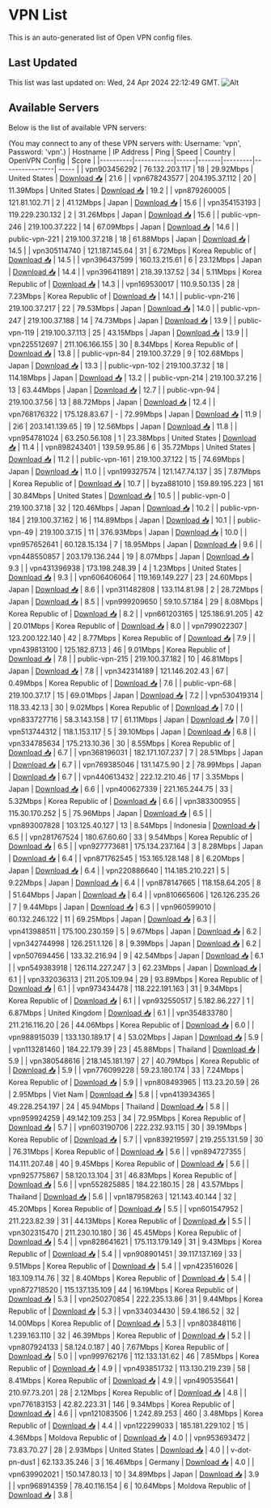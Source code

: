 # VPN List

This is an auto-generated list of Open VPN config files.

## Last Updated

This list was last updated on: Wed, 24 Apr 2024 22:12:49 GMT.
![Alt](https://repobeats.axiom.co/api/embed/186b98318ef1479477931607c1ad7d823f12451f.svg "Repobeats analytics image")

## Available Servers

Below is the list of available VPN servers:

(You may connect to any of these VPN servers with: Username: 'vpn', Password: 'vpn'.)
| Hostname | IP Address | Ping | Speed | Country | OpenVPN Config | Score |
|----------|------------|------|-------|---------|----------------| ----- |
| vpn903456292 | 76.132.203.117 | 18 | 29.92Mbps | United States | [Download 📥](./configs/server_0_US.ovpn) | 21.6 |
| vpn678243577 | 204.195.37.112 | 20 | 11.39Mbps | United States | [Download 📥](./configs/server_1_US.ovpn) | 19.2 |
| vpn879260005 | 121.81.102.71 | 2 | 41.12Mbps | Japan | [Download 📥](./configs/server_2_JP.ovpn) | 15.6 |
| vpn354153193 | 119.229.230.132 | 2 | 31.26Mbps | Japan | [Download 📥](./configs/server_3_JP.ovpn) | 15.6 |
| public-vpn-246 | 219.100.37.222 | 14 | 67.09Mbps | Japan | [Download 📥](./configs/server_4_JP.ovpn) | 14.6 |
| public-vpn-221 | 219.100.37.218 | 18 | 61.88Mbps | Japan | [Download 📥](./configs/server_5_JP.ovpn) | 14.5 |
| vpn305114740 | 121.187.145.64 | 31 | 6.72Mbps | Korea Republic of | [Download 📥](./configs/server_6_KR.ovpn) | 14.5 |
| vpn396437599 | 160.13.215.61 | 6 | 23.12Mbps | Japan | [Download 📥](./configs/server_7_JP.ovpn) | 14.4 |
| vpn396411891 | 218.39.137.52 | 34 | 5.11Mbps | Korea Republic of | [Download 📥](./configs/server_8_KR.ovpn) | 14.3 |
| vpn169530017 | 110.9.50.135 | 28 | 7.23Mbps | Korea Republic of | [Download 📥](./configs/server_9_KR.ovpn) | 14.1 |
| public-vpn-216 | 219.100.37.217 | 22 | 79.53Mbps | Japan | [Download 📥](./configs/server_10_JP.ovpn) | 14.0 |
| public-vpn-247 | 219.100.37.188 | 14 | 74.73Mbps | Japan | [Download 📥](./configs/server_11_JP.ovpn) | 13.9 |
| public-vpn-119 | 219.100.37.113 | 25 | 43.15Mbps | Japan | [Download 📥](./configs/server_12_JP.ovpn) | 13.9 |
| vpn225512697 | 211.106.166.155 | 30 | 8.34Mbps | Korea Republic of | [Download 📥](./configs/server_13_KR.ovpn) | 13.8 |
| public-vpn-84 | 219.100.37.29 | 9 | 102.68Mbps | Japan | [Download 📥](./configs/server_14_JP.ovpn) | 13.3 |
| public-vpn-102 | 219.100.37.32 | 18 | 114.18Mbps | Japan | [Download 📥](./configs/server_15_JP.ovpn) | 13.2 |
| public-vpn-214 | 219.100.37.216 | 13 | 63.44Mbps | Japan | [Download 📥](./configs/server_16_JP.ovpn) | 12.7 |
| public-vpn-94 | 219.100.37.56 | 13 | 88.72Mbps | Japan | [Download 📥](./configs/server_17_JP.ovpn) | 12.4 |
| vpn768176322 | 175.128.83.67 | - | 72.99Mbps | Japan | [Download 📥](./configs/server_18_JP.ovpn) | 11.9 |
| 2i6 | 203.141.139.65 | 19 | 12.56Mbps | Japan | [Download 📥](./configs/server_19_JP.ovpn) | 11.8 |
| vpn954781024 | 63.250.56.108 | 1 | 23.38Mbps | United States | [Download 📥](./configs/server_20_US.ovpn) | 11.4 |
| vpn898243401 | 139.59.95.86 | 6 | 35.72Mbps | United States | [Download 📥](./configs/server_21_US.ovpn) | 11.2 |
| public-vpn-161 | 219.100.37.122 | 15 | 74.69Mbps | Japan | [Download 📥](./configs/server_22_JP.ovpn) | 11.0 |
| vpn199327574 | 121.147.74.137 | 35 | 7.87Mbps | Korea Republic of | [Download 📥](./configs/server_23_KR.ovpn) | 10.7 |
| byza881010 | 159.89.195.223 | 161 | 30.84Mbps | United States | [Download 📥](./configs/server_24_US.ovpn) | 10.5 |
| public-vpn-0 | 219.100.37.18 | 32 | 120.46Mbps | Japan | [Download 📥](./configs/server_25_JP.ovpn) | 10.2 |
| public-vpn-184 | 219.100.37.162 | 16 | 114.89Mbps | Japan | [Download 📥](./configs/server_26_JP.ovpn) | 10.1 |
| public-vpn-49 | 219.100.37.15 | 11 | 376.93Mbps | Japan | [Download 📥](./configs/server_27_JP.ovpn) | 10.0 |
| vpn957652641 | 60.128.15.134 | 7 | 18.95Mbps | Japan | [Download 📥](./configs/server_28_JP.ovpn) | 9.6 |
| vpn448550857 | 203.179.136.244 | 19 | 8.07Mbps | Japan | [Download 📥](./configs/server_29_JP.ovpn) | 9.3 |
| vpn431396938 | 173.198.248.39 | 4 | 1.23Mbps | United States | [Download 📥](./configs/server_30_US.ovpn) | 9.3 |
| vpn606406064 | 119.169.149.227 | 23 | 24.60Mbps | Japan | [Download 📥](./configs/server_31_JP.ovpn) | 8.6 |
| vpn311482808 | 133.114.81.98 | 2 | 28.72Mbps | Japan | [Download 📥](./configs/server_32_JP.ovpn) | 8.5 |
| vpn999209650 | 59.10.57.184 | 29 | 8.08Mbps | Korea Republic of | [Download 📥](./configs/server_33_KR.ovpn) | 8.2 |
| vpn661203165 | 125.186.91.205 | 42 | 20.01Mbps | Korea Republic of | [Download 📥](./configs/server_34_KR.ovpn) | 8.0 |
| vpn799022307 | 123.200.122.140 | 42 | 8.77Mbps | Korea Republic of | [Download 📥](./configs/server_35_KR.ovpn) | 7.9 |
| vpn439813100 | 125.182.87.13 | 46 | 9.01Mbps | Korea Republic of | [Download 📥](./configs/server_36_KR.ovpn) | 7.8 |
| public-vpn-215 | 219.100.37.182 | 10 | 46.81Mbps | Japan | [Download 📥](./configs/server_37_JP.ovpn) | 7.8 |
| vpn342314189 | 121.146.202.43 | 67 | 0.49Mbps | Korea Republic of | [Download 📥](./configs/server_38_KR.ovpn) | 7.6 |
| public-vpn-68 | 219.100.37.17 | 15 | 69.01Mbps | Japan | [Download 📥](./configs/server_39_JP.ovpn) | 7.2 |
| vpn530419314 | 118.33.42.13 | 30 | 9.02Mbps | Korea Republic of | [Download 📥](./configs/server_40_KR.ovpn) | 7.0 |
| vpn833727716 | 58.3.143.158 | 17 | 61.11Mbps | Japan | [Download 📥](./configs/server_41_JP.ovpn) | 7.0 |
| vpn513744312 | 118.1.153.117 | 5 | 39.10Mbps | Japan | [Download 📥](./configs/server_42_JP.ovpn) | 6.8 |
| vpn334785634 | 175.213.10.36 | 30 | 8.55Mbps | Korea Republic of | [Download 📥](./configs/server_43_KR.ovpn) | 6.7 |
| vpn368196031 | 182.171.107.237 | 7 | 28.51Mbps | Japan | [Download 📥](./configs/server_44_JP.ovpn) | 6.7 |
| vpn769385046 | 131.147.5.90 | 2 | 78.99Mbps | Japan | [Download 📥](./configs/server_45_JP.ovpn) | 6.7 |
| vpn440613432 | 222.12.210.46 | 17 | 3.35Mbps | Japan | [Download 📥](./configs/server_46_JP.ovpn) | 6.6 |
| vpn400627339 | 221.165.244.75 | 33 | 5.32Mbps | Korea Republic of | [Download 📥](./configs/server_47_KR.ovpn) | 6.6 |
| vpn383300955 | 115.30.170.252 | 5 | 75.96Mbps | Japan | [Download 📥](./configs/server_48_JP.ovpn) | 6.5 |
| vpn893007828 | 103.125.40.127 | 13 | 8.54Mbps | Indonesia | [Download 📥](./configs/server_49_ID.ovpn) | 6.5 |
| vpn281767524 | 180.67.60.60 | 33 | 9.54Mbps | Korea Republic of | [Download 📥](./configs/server_50_KR.ovpn) | 6.5 |
| vpn927773681 | 175.134.237.164 | 3 | 8.28Mbps | Japan | [Download 📥](./configs/server_51_JP.ovpn) | 6.4 |
| vpn871762545 | 153.165.128.148 | 8 | 6.20Mbps | Japan | [Download 📥](./configs/server_52_JP.ovpn) | 6.4 |
| vpn220886640 | 114.185.210.221 | 5 | 9.22Mbps | Japan | [Download 📥](./configs/server_53_JP.ovpn) | 6.4 |
| vpn878147665 | 118.158.64.205 | 8 | 51.64Mbps | Japan | [Download 📥](./configs/server_54_JP.ovpn) | 6.4 |
| vpn810665606 | 126.126.235.26 | 7 | 9.44Mbps | Japan | [Download 📥](./configs/server_55_JP.ovpn) | 6.3 |
| vpn960599010 | 60.132.246.122 | 11 | 69.25Mbps | Japan | [Download 📥](./configs/server_56_JP.ovpn) | 6.3 |
| vpn413988511 | 175.100.230.159 | 5 | 9.67Mbps | Japan | [Download 📥](./configs/server_57_JP.ovpn) | 6.2 |
| vpn342744998 | 126.251.1.126 | 8 | 9.39Mbps | Japan | [Download 📥](./configs/server_58_JP.ovpn) | 6.2 |
| vpn507694456 | 133.32.216.94 | 9 | 42.54Mbps | Japan | [Download 📥](./configs/server_59_JP.ovpn) | 6.1 |
| vpn549383918 | 126.114.227.247 | 3 | 62.23Mbps | Japan | [Download 📥](./configs/server_60_JP.ovpn) | 6.1 |
| vpn332036313 | 211.205.109.94 | 29 | 93.89Mbps | Korea Republic of | [Download 📥](./configs/server_61_KR.ovpn) | 6.1 |
| vpn973434478 | 118.222.191.163 | 31 | 9.34Mbps | Korea Republic of | [Download 📥](./configs/server_62_KR.ovpn) | 6.1 |
| vpn932550517 | 5.182.86.227 | 1 | 6.87Mbps | United Kingdom | [Download 📥](./configs/server_63_GB.ovpn) | 6.1 |
| vpn354833780 | 211.216.116.20 | 26 | 44.06Mbps | Korea Republic of | [Download 📥](./configs/server_64_KR.ovpn) | 6.0 |
| vpn988915039 | 133.130.189.17 | 4 | 53.02Mbps | Japan | [Download 📥](./configs/server_65_JP.ovpn) | 5.9 |
| vpn113281460 | 184.22.179.39 | 23 | 45.88Mbps | Thailand | [Download 📥](./configs/server_66_TH.ovpn) | 5.9 |
| vpn380548616 | 218.145.181.197 | 27 | 40.79Mbps | Korea Republic of | [Download 📥](./configs/server_67_KR.ovpn) | 5.9 |
| vpn776099228 | 59.23.180.174 | 33 | 7.24Mbps | Korea Republic of | [Download 📥](./configs/server_68_KR.ovpn) | 5.9 |
| vpn808493965 | 113.23.20.59 | 26 | 2.95Mbps | Viet Nam | [Download 📥](./configs/server_69_VN.ovpn) | 5.8 |
| vpn413934365 | 49.228.254.197 | 24 | 45.94Mbps | Thailand | [Download 📥](./configs/server_70_TH.ovpn) | 5.8 |
| vpn959924259 | 49.142.109.253 | 34 | 72.95Mbps | Korea Republic of | [Download 📥](./configs/server_71_KR.ovpn) | 5.7 |
| vpn603190706 | 222.232.93.115 | 30 | 39.19Mbps | Korea Republic of | [Download 📥](./configs/server_72_KR.ovpn) | 5.7 |
| vpn839219597 | 219.255.131.59 | 30 | 76.31Mbps | Korea Republic of | [Download 📥](./configs/server_73_KR.ovpn) | 5.6 |
| vpn894727355 | 114.111.207.48 | 40 | 9.45Mbps | Korea Republic of | [Download 📥](./configs/server_74_KR.ovpn) | 5.6 |
| vpn925775867 | 58.120.13.104 | 31 | 46.83Mbps | Korea Republic of | [Download 📥](./configs/server_75_KR.ovpn) | 5.6 |
| vpn552825885 | 184.22.180.15 | 28 | 43.57Mbps | Thailand | [Download 📥](./configs/server_76_TH.ovpn) | 5.6 |
| vpn187958263 | 121.143.40.144 | 32 | 45.20Mbps | Korea Republic of | [Download 📥](./configs/server_77_KR.ovpn) | 5.5 |
| vpn601547952 | 211.223.82.39 | 31 | 44.13Mbps | Korea Republic of | [Download 📥](./configs/server_78_KR.ovpn) | 5.5 |
| vpn302315470 | 211.230.10.180 | 36 | 45.45Mbps | Korea Republic of | [Download 📥](./configs/server_79_KR.ovpn) | 5.4 |
| vpn828641621 | 175.113.179.149 | 31 | 9.43Mbps | Korea Republic of | [Download 📥](./configs/server_80_KR.ovpn) | 5.4 |
| vpn908901451 | 39.117.137.169 | 33 | 9.51Mbps | Korea Republic of | [Download 📥](./configs/server_81_KR.ovpn) | 5.4 |
| vpn423516026 | 183.109.114.76 | 32 | 8.40Mbps | Korea Republic of | [Download 📥](./configs/server_82_KR.ovpn) | 5.4 |
| vpn872718520 | 115.137.135.109 | 44 | 16.19Mbps | Korea Republic of | [Download 📥](./configs/server_83_KR.ovpn) | 5.3 |
| vpn250270854 | 222.235.13.86 | 31 | 9.44Mbps | Korea Republic of | [Download 📥](./configs/server_84_KR.ovpn) | 5.3 |
| vpn334034430 | 59.4.186.52 | 32 | 14.00Mbps | Korea Republic of | [Download 📥](./configs/server_85_KR.ovpn) | 5.3 |
| vpn803848116 | 1.239.163.110 | 32 | 46.39Mbps | Korea Republic of | [Download 📥](./configs/server_86_KR.ovpn) | 5.2 |
| vpn807924133 | 58.124.0.187 | 40 | 7.67Mbps | Korea Republic of | [Download 📥](./configs/server_87_KR.ovpn) | 5.0 |
| vpn999762176 | 112.133.131.62 | 46 | 7.85Mbps | Korea Republic of | [Download 📥](./configs/server_88_KR.ovpn) | 4.9 |
| vpn493851732 | 113.130.219.239 | 58 | 8.41Mbps | Korea Republic of | [Download 📥](./configs/server_89_KR.ovpn) | 4.9 |
| vpn490535641 | 210.97.73.201 | 28 | 2.12Mbps | Korea Republic of | [Download 📥](./configs/server_90_KR.ovpn) | 4.8 |
| vpn776183153 | 42.82.223.31 | 146 | 9.34Mbps | Korea Republic of | [Download 📥](./configs/server_91_KR.ovpn) | 4.6 |
| vpn121083506 | 1.242.89.253 | 460 | 3.48Mbps | Korea Republic of | [Download 📥](./configs/server_92_KR.ovpn) | 4.4 |
| vpn122299033 | 185.181.229.102 | 15 | 4.36Mbps | Moldova Republic of | [Download 📥](./configs/server_93_MD.ovpn) | 4.0 |
| vpn953693472 | 73.83.70.27 | 28 | 2.93Mbps | United States | [Download 📥](./configs/server_94_US.ovpn) | 4.0 |
| v-dot-pn-dus1 | 62.133.35.246 | 3 | 16.46Mbps | Germany | [Download 📥](./configs/server_95_DE.ovpn) | 4.0 |
| vpn639902021 | 150.147.80.13 | 10 | 34.89Mbps | Japan | [Download 📥](./configs/server_96_JP.ovpn) | 3.9 |
| vpn968914359 | 78.40.116.154 | 6 | 10.64Mbps | Moldova Republic of | [Download 📥](./configs/server_97_MD.ovpn) | 3.8 |
